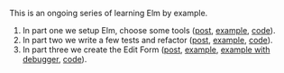 This is an ongoing series of learning Elm by example.

1. In part one we setup Elm, choose some tools ([post](https://blog.mrbelloc.dev/posts/trying-out-elm-1/), [example](https://pablolb.github.io/elm-expenses/part-1/), [code](https://github.com/pablolb/elm-expenses/tree/part-1)).
2. In part two we write a few tests and refactor ([post](https://blog.mrbelloc.dev/posts/trying-out-elm-2/), [example](https://pablolb.github.io/elm-expenses/part-2/), [code](https://github.com/pablolb/elm-expenses/tree/part-2)).
3. In part three we create the Edit Form ([post](https://blog.mrbelloc.dev/posts/trying-out-elm-3/), [example](https://pablolb.github.io/elm-expenses/part-3/), [example with debugger](https://pablolb.github.io/elm-expenses/part-3-debug/), [code](https://github.com/pablolb/elm-expenses/tree/part-3)).
